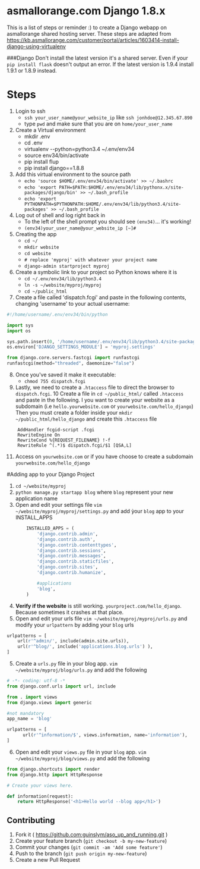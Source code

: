 # asmallorange.com Django 1.8.x
This is a list of steps or reminder :) to create a Django webapp on asmallorange shared hosting server. These steps are adapted from https://kb.asmallorange.com/customer/portal/articles/1603414-install-django-using-virtualenv

###Django
Don't install the latest version it's a shared server. Even if your `pip install flask` doesn't output an error. If the latest version is 1.9.4 install 1.9.1 or 1.8.9 instead.

# Steps

1.	Login to ssh
	*	`ssh your_user_name@your_website_ip` like `ssh jonhdoe@12.345.67.890`
	* type `pwd` and make sure that you are on `home/your_user_name`
2.  Create a Virtual environment
	* mkdir .env
	* cd .env
	* virtualenv --python=python3.4 ~/.env/env34
	* source env34/bin/activate
	* pip install flup
	* pip install django==1.8.8
3.  Add this virtual environment to the source path
	* `echo 'source $HOME/.env/env34/bin/activate' >> ~/.bashrc`
	* `echo 'export PATH=$PATH:$HOME/.env/env34/lib/pythonx.x/site-packages/django/bin' >> ~/.bash_profile`
	* `echo 'export PYTHONPATH=$PYTHONPATH:$HOME/.env/env34/lib/python3.4/site-packages' >> ~/.bash_profile`
4. Log out of shell and log right back in
	* To the left of the shell prompt you should see `(env34)`... it's working! 
	* `(env34)your_user_name@your_website_ip [~]#`
5. Creating the app
	* `cd ~/`
	*	`mkdir website`
	*	`cd website`
	*	`# replace 'myproj' with whatever your project name`
	*	`django-admin startproject myproj `
6. Create a symbolic link to your project so Python knows where it is
	*	`cd ~/.env/env34/lib/python3.4`
	*	`ln -s ~/website/myproj/myproj`
	* `cd ~/public_html`
7. Create a file called 'dispatch.fcgi' and paste in the following contents, changing 'username' to your actual username:
 ```python
 #!/home/username/.env/env34/bin/python

import sys
import os

sys.path.insert(0, '/home/username/.env/env34/lib/python3.4/site-packages')
os.environ['DJANGO_SETTINGS_MODULE'] = 'myproj.settings'

from django.core.servers.fastcgi import runfastcgi
runfastcgi(method="threaded", daemonize="false")
```
8. Once you've saved it make it executable:
	* `chmod 755 dispatch.fcgi`
9. Lastly, we need to create a `.htaccess` file to direct the browser to `dispatch.fcgi`.
10 	Create a file in `cd ~/public_html/` called `.htaccess` and paste in the following. I you want to create your website as a subdomain (i.e `hello.yourwebsite.com` or `yourwebsite.com/hello_django`) Then you must create a folder inside your `mkdir ~/public_html/hello_django` and create this `.htaccess`  file
```
	AddHandler fcgid-script .fcgi
	RewriteEngine On
	RewriteCond %{REQUEST_FILENAME} !-f
	RewriteRule ^(.*)$ dispatch.fcgi/$1 [QSA,L]
```
11. Access on `yourwebsite.com` or if you have choose to create a subdomain  `yourwebsite.com/hello_django`

#Adding app to your Django Project

1. `cd ~/website/myproj`
2. `python manage.py startapp blog` where `blog` represent your new application name
3. Open and edit your settings file `vim ~/website/myproj/myproj/settings.py` and add ỳour `blog` app to your INSTALL_APPS
	```python
		INSTALLED_APPS = (
		    'django.contrib.admin',
		    'django.contrib.auth',
		    'django.contrib.contenttypes',
		    'django.contrib.sessions',
		    'django.contrib.messages',
		    'django.contrib.staticfiles',
		    'django.contrib.sites',
		    'django.contrib.humanize',

		    #applications
		    'blog',
		)
	```
4. **Verify if the website** is still working. `yourproject.com/hello_django`. Because sometimes it crashes at that place.
5. Open and edit your urls file  `vim ~/website/myproj/myproj/urls.py` and modify your `urlpattern` by adding your `blog` urls
```python
urlpatterns = [
    url(r'^admin/', include(admin.site.urls)),
    url(r'^blog/', include('applications.blog.urls') ),
]
```
5. Create a `urls.py` file in your blog app. `vim ~/website/myproj/blog/urls.py` and add the following
```python
# -*- coding: utf-8 -*
from django.conf.urls import url, include

from . import views
from django.views import generic

#not mandatory
app_name = 'blog'

urlpatterns = [
      url(r'^information/$', views.information, name='information'),
]

```
6. Open and edit your `views.py` file in your `blog` app. `vim ~/website/myproj/blog/views.py` and add the following
```python
from django.shortcuts import render
from django.http import HttpResponse

# Create your views here.

def information(request):
    return HttpResponse('<h1>Hello world --blog app</h1>')

```


## Contributing

1. Fork it ( https://github.com:guinslym/aso_up_and_running.git )
2. Create your feature branch (`git checkout -b my-new-feature`)
3. Commit your changes (`git commit -am 'Add some feature'`)
4. Push to the branch (`git push origin my-new-feature`)
5. Create a new Pull Request


